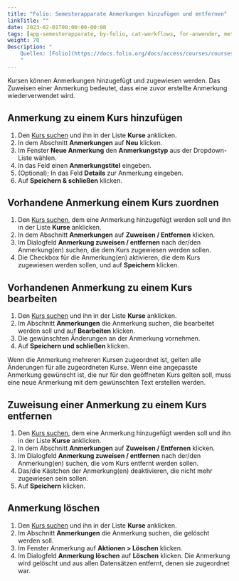 ```yaml
---
title: "Folio: Semesterapparate Anmerkungen hinzufügen und entfernen"
linkTitle: ""
date: 2023-02-01T00:00:00-00:00
tags: [app-semesterapparate, by-folio, cat-workflows, for-anwender, meta-workflow_sammlung]
weight: 70
Description: "
    Quellen: [Folio](https://docs.folio.org/docs/access/courses/courses/#adding-and-removing-notes) & [GBV](https://info.gbv.de/pages/viewpage.action?pageId=843841646)
    "
---
```


Kursen können Anmerkungen hinzugefügt und zugewiesen werden. Das Zuweisen einer Anmerkung bedeutet, dass eine zuvor erstellte Anmerkung wiederverwendet wird.

## Anmerkung zu einem Kurs hinzufügen

1.  Den [Kurs suchen](https://info.gbv.de/display/FOLIOGBVEXTERN/Folio%3A+Semesterapparate+Suche+nach+Kursen+und+reservierten+Exemplaren) und ihn in der Liste **Kurse** anklicken.
2.  In dem Abschnitt **Anmerkungen** auf **Neu** klicken.
3.  Im Fenster **Neue Anmerkung** den **Anmerkungstyp** aus der Dropdown-Liste wählen.
4.  In das Feld einen **Anmerkungstitel** eingeben.
5.  (Optional); In das Feld **Details** zur Anmerkung eingeben.
6.  Auf **Speichern & schließen** klicken.

## Vorhandene Anmerkung einem Kurs zuordnen

1.  Den [Kurs suchen](https://info.gbv.de/display/FOLIOGBVEXTERN/Folio%3A+Semesterapparate+Suche+nach+Kursen+und+reservierten+Exemplaren), dem eine Anmerkung hinzugefügt werden soll und ihn in der Liste **Kurse** anklicken.
2.  In dem Abschnitt **Anmerkungen** auf **Zuweisen / Entfernen** klicken.
3.  Im Dialogfeld **Anmerkung zuweisen / entfernen** nach der/den Anmerkung(en) suchen, die dem Kurs zugewiesen werden sollen.
4.  Die Checkbox für die Anmerkung(en) aktivieren, die dem Kurs zugewiesen werden sollen, und auf **Speichern** klicken.

## Vorhandenen Anmerkung zu einem Kurs bearbeiten

1.  Den [Kurs suchen](https://info.gbv.de/display/FOLIOGBVEXTERN/Folio%3A+Semesterapparate+Suche+nach+Kursen+und+reservierten+Exemplaren) und ihn in der Liste **Kurse** anklicken.
2.  Im Abschnitt **Anmerkungen** die Anmerkung suchen, die bearbeitet werden soll und auf **Bearbeiten** klicken.
3.  Die gewünschten Änderungen an der Anmerkung vornehmen.
4.  Auf **Speichern und schließen** klicken.

Wenn die Anmerkung mehreren Kursen zugeordnet ist, gelten alle Änderungen für alle zugeordneten Kurse. Wenn eine angepasste Anmerkung gewünscht ist, die nur für den geöffneten Kurs gelten soll, muss eine neue Anmerkung mit dem gewünschten Text erstellen werden.

## Zuweisung einer Anmerkung zu einem Kurs entfernen

1.  Den [Kurs suchen](https://info.gbv.de/display/FOLIOGBVEXTERN/Folio%3A+Semesterapparate+Suche+nach+Kursen+und+reservierten+Exemplaren), dem eine Anmerkung hinzugefügt werden soll und ihn in der Liste **Kurse** anklicken.
2.  In dem Abschnitt **Anmerkungen** auf **Zuweisen / Entfernen** klicken.
3.  Im Dialogfeld **Anmerkung zuweisen / entfernen** nach der/den Anmerkung(en) suchen, die vom Kurs entfernt werden sollen.
4.  Das/die Kästchen der Anmerkung(en) deaktivieren, die nicht mehr zugewiesen sein sollen.
5.  Auf **Speichern** klicken.

## Anmerkung löschen

1.  Den [Kurs suchen](https://info.gbv.de/display/FOLIOGBVEXTERN/Folio%3A+Semesterapparate+Suche+nach+Kursen+und+reservierten+Exemplaren) und ihn in der Liste **Kurse** anklicken.
2.  Im Abschnitt **Anmerkungen** die Anmerkung suchen, die gelöscht werden soll.
3.  Im Fenster Anmerkung auf **Aktionen > Löschen** klicken.
4.  Im Dialogfeld **Anmerkung löschen** auf **Löschen** klicken. Die Anmerkung wird gelöscht und aus allen Datensätzen entfernt, denen sie zugeordnet war.
